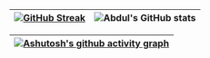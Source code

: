 <p align="center">


[![GitHub Streak](https://github-readme-streak-stats.herokuapp.com?user=luciasoraire&theme=radical&locale=es&background=FFF6F6&ring=E2BE8D&fire=E2BE8D&currStreakNum=E2BE8D&currStreakLabel=E2BE8D&sideNums=E2BE8D&stroke=E2BE8D&sideLabels=E2BE8D&dates=E2BE8D)](https://git.io/streak-stats) | ![Abdul's GitHub stats](https://github-readme-stats.vercel.app/api?username=luciasoraire&show_icons=true&locale=es&theme=react&bg_color=E2BE8D&title_color=FFF6F6&text_color=FFF6F6&icon_color=FFF6F6) |
| :---: | :---: |
  

</p>

|[![Ashutosh's github activity graph](https://github-readme-activity-graph.cyclic.app/graph?username=luciasoraire&locale=es&bg_color=FCF5EB&area=true&title_color=E2BE8D&custom_title=Gráfico%20de%20Contribuciones&color=E2BE8D&&line=F5CDBD&point=E6A992&area_color=DBAF72&border_color=000000)](https://github.com/luciasoraire/github-readme-activity-graph)|
| :---: |
  

